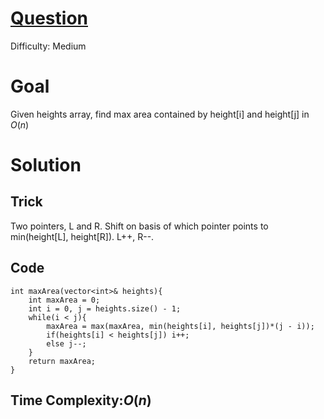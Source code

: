 # [Question](https://leetcode.com/problems/container-with-most-water/)
Difficulty: Medium
# Goal
Given heights array, find max area contained by height[i] and height[j] in $O(n)$
# Solution
## Trick
Two pointers, L and R. Shift on basis of which pointer points to min(height[L], height[R]). L++, R--.
## Code
```
int maxArea(vector<int>& heights){
    int maxArea = 0;
    int i = 0, j = heights.size() - 1;
    while(i < j){
        maxArea = max(maxArea, min(heights[i], heights[j])*(j - i));
        if(heights[i] < heights[j]) i++;
        else j--;
    }
    return maxArea;
}
```
## Time Complexity:$O(n)$